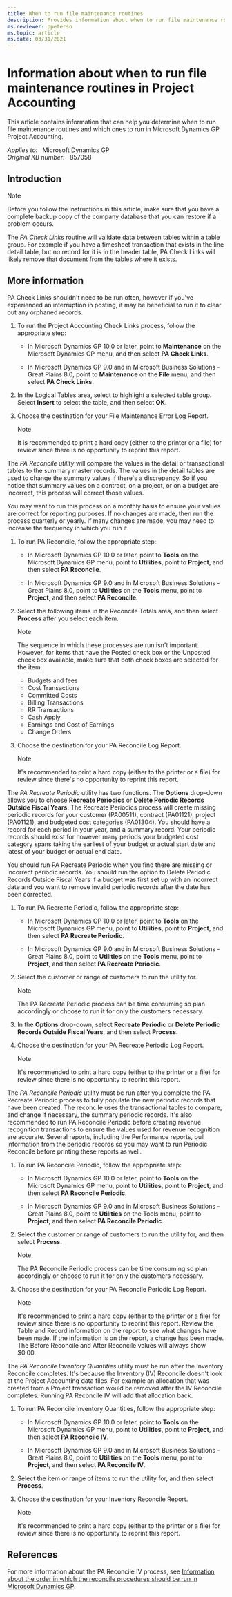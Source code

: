 ```yaml
---
title: When to run file maintenance routines
description: Provides information about when to run file maintenance routines in Project Accounting of Microsoft Dynamics GP.
ms.reviewer: ppeterso
ms.topic: article
ms.date: 03/31/2021
---
```

# Information about when to run file maintenance routines in Project Accounting

This article contains information that can help you determine when to run file maintenance routines and which ones to run in Microsoft Dynamics GP Project Accounting.

_Applies to:_ &nbsp; Microsoft Dynamics GP  
_Original KB number:_ &nbsp; 857058

## Introduction

> [!NOTE]
> Before you follow the instructions in this article, make sure that you have a complete backup copy of the company database that you can restore if a problem occurs.

The *PA Check Links* routine will validate data between tables within a table group. For example if you have a timesheet transaction that exists in the line detail table, but no record for it is in the header table, PA Check Links will likely remove that document from the tables where it exists.

## More information

PA Check Links shouldn't need to be run often, however if you've experienced an interruption in posting, it may be beneficial to run it to clear out any orphaned records.

1. To run the Project Accounting Check Links process, follow the appropriate step:

    - In Microsoft Dynamics GP 10.0 or later, point to **Maintenance** on the Microsoft Dynamics GP menu, and then select **PA Check Links**.

    - In Microsoft Dynamics GP 9.0 and in Microsoft Business Solutions - Great Plains 8.0, point to **Maintenance** on the **File** menu, and then select **PA Check Links**.  

2. In the Logical Tables area, select to highlight a selected table group. Select **Insert** to select the table, and then select **OK**.

3. Choose the destination for your File Maintenance Error Log Report.

    > [!NOTE]
    > It is recommended to print a hard copy (either to the printer or a file) for review since there is no opportunity to reprint this report.

The *PA Reconcile utility* will compare the values in the detail or transactional tables to the summary master records. The values in the detail tables are used to change the summary values if there's a discrepancy. So if you notice that summary values on a contract, on a project, or on a budget are incorrect, this process will correct those values.

You may want to run this process on a monthly basis to ensure your values are correct for reporting purposes. If no changes are made, then run the process quarterly or yearly. If many changes are made, you may need to increase the frequency in which you run it.

1. To run PA Reconcile, follow the appropriate step:

    - In Microsoft Dynamics GP 10.0 or later, point to **Tools** on the Microsoft Dynamics GP menu, point to **Utilities**, point to **Project**, and then select **PA Reconcile**.

    - In Microsoft Dynamics GP 9.0 and in Microsoft Business Solutions - Great Plains 8.0, point to **Utilities** on the **Tools** menu, point to **Project**, and then select **PA Reconcile**.

2. Select the following items in the Reconcile Totals area, and then select **Process** after you select each item.

    > [!NOTE]
    > The sequence in which these processes are run isn't important. However, for items that have the Posted check box or the Unposted check box available, make sure that both check boxes are selected for the item.

    - Budgets and fees
    - Cost Transactions
    - Committed Costs
    - Billing Transactions
    - RR Transactions
    - Cash Apply
    - Earnings and Cost of Earnings
    - Change Orders

3. Choose the destination for your PA Reconcile Log Report.

    > [!NOTE]
    > It's recommended to print a hard copy (either to the printer or a file) for review since there's no opportunity to reprint this report.

The *PA Recreate Periodic* utility has two functions. The **Options** drop-down allows you to choose **Recreate Periodics** or **Delete Periodic Records Outside Fiscal Years**. The Recreate Periodics process will create missing periodic records for your customer (PA00511), contract (PA01121), project (PA01121), and budgeted cost categories (PA01304). You should have a record for each period in your year, and a summary record. Your periodic records should exist for however many periods your budgeted cost category spans taking the earliest of your budget or actual start date and latest of your budget or actual end date.

You should run PA Recreate Periodic when you find there are missing or incorrect periodic records. You should run the option to Delete Periodic Records Outside Fiscal Years if a budget was first set up with an incorrect date and you want to remove invalid periodic records after the date has been corrected.

1. To run PA Recreate Periodic, follow the appropriate step:

    - In Microsoft Dynamics GP 10.0 or later, point to **Tools** on the Microsoft Dynamics GP menu, point to **Utilities**, point to **Project**, and then select **PA Recreate Periodic**.

    - In Microsoft Dynamics GP 9.0 and in Microsoft Business Solutions - Great Plains 8.0, point to **Utilities** on the **Tools** menu, point to **Project**, and then select **PA Recreate Periodic**.

2. Select the customer or range of customers to run the utility for.

    > [!NOTE]
    > The PA Recreate Periodic process can be time consuming so plan accordingly or choose to run it for only the customers necessary.

3. In the **Options** drop-down, select **Recreate Periodic** or **Delete Periodic Records Outside Fiscal Years**, and then select **Process**.

4. Choose the destination for your PA Recreate Periodic Log Report.

    > [!NOTE]
    > It's recommended to print a hard copy (either to the printer or a file) for review since there is no opportunity to reprint this report.

The *PA Reconcile Periodic* utility must be run after you complete the PA Recreate Periodic process to fully populate the new periodic records that have been created. The reconcile uses the transactional tables to compare, and change if necessary, the summary periodic records. It's also recommended to run PA Reconcile Periodic before creating revenue recognition transactions to ensure the values used for revenue recognition are accurate. Several reports, including the Performance reports, pull information from the periodic records so you may want to run Periodic Reconcile before printing these reports as well.

1. To run PA Reconcile Periodic, follow the appropriate step:

    - In Microsoft Dynamics GP 10.0 or later, point to **Tools** on the Microsoft Dynamics GP menu, point to **Utilities**, point to **Project**, and then select **PA Reconcile Periodic**.

    - In Microsoft Dynamics GP 9.0 and in Microsoft Business Solutions - Great Plains 8.0, point to **Utilities** on the Tools menu, point to **Project**, and then select **PA Reconcile Periodic**.

2. Select the customer or range of customers to run the utility for, and then select **Process**.

    > [!NOTE]
    > The PA Reconcile Periodic process can be time consuming so plan accordingly or choose to run it for only the customers necessary.

3. Choose the destination for your PA Reconcile Periodic Log Report.

    > [!NOTE]
    > It's recommended to print a hard copy (either to the printer or a file) for review since there is no opportunity to reprint this report. Review the Table and Record information on the report to see what changes have been made. If the information is on the report, a change has been made. The Before Reconcile and After Reconcile values will always show $0.00.

The *PA Reconcile Inventory Quantities*  utility must be run after the Inventory Reconcile completes. It's because the Inventory (IV) Reconcile doesn't look at the Project Accounting data files. For example an allocation that was created from a Project transaction would be removed after the IV Reconcile completes. Running PA Reconcile IV will add that allocation back.

1. To run PA Reconcile Inventory Quantities, follow the appropriate step:

    - In Microsoft Dynamics GP 10.0 or later, point to **Tools** on the Microsoft Dynamics GP menu, point to **Utilities**, point to **Project**, and then select **PA Reconcile IV**.

    - In Microsoft Dynamics GP 9.0 and in Microsoft Business Solutions - Great Plains 8.0, point to **Utilities** on the **Tools** menu, point to **Project**, and then select **PA Reconcile IV**.

2. Select the item or range of items to run the utility for, and then select **Process**.

3. Choose the destination for your Inventory Reconcile Report.

    > [!NOTE]
    > It's recommended to print a hard copy (either to the printer or a file) for review since there is no opportunity to reprint this report.

## References

For more information about the PA Reconcile IV process, see [Information about the order in which the reconcile procedures should be run in Microsoft Dynamics GP](https://support.microsoft.com/help/864622).
